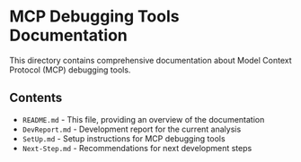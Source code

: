 # MCP Debugging Tools Documentation

This directory contains comprehensive documentation about Model Context Protocol (MCP) debugging tools.

## Contents

- `README.md` - This file, providing an overview of the documentation
- `DevReport.md` - Development report for the current analysis
- `SetUp.md` - Setup instructions for MCP debugging tools
- `Next-Step.md` - Recommendations for next development steps
